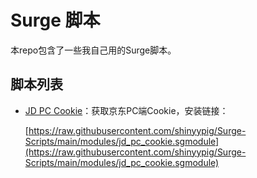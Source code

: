 # Surge 脚本

本repo包含了一些我自己用的Surge脚本。

## 脚本列表

- [JD PC Cookie](modules/jd_pc_cookie.sgmodule)：获取京东PC端Cookie，安装链接：
  
    [https://raw.githubusercontent.com/shinyypig/Surge-Scripts/main/modules/jd_pc_cookie.sgmodule](https://raw.githubusercontent.com/shinyypig/Surge-Scripts/main/modules/jd_pc_cookie.sgmodule)